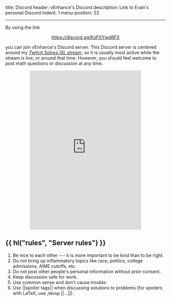 title: Discord
header: vEnhance's Discord
description: Link to Evan's personal Discord
indent: 1
menu-position: 52

---

By using the link

<center><a href="https://discord.gg/KzFXYwqRFX">https://discord.gg/KzFXYwqRFX</a></center>

you can join vEnhance's Discord server.
This Discord server is centered around my
[_Twitch Solves ISL_ stream](videos.html),
so it is usually most active while the stream is live, or around that time.
However, you should feel welcome to post math questions or discussion at any time.

<center><iframe src="https://discord.com/widget?id=780468665019269191&theme=dark" width="350" height="500" allowtransparency="true" frameborder="0" sandbox="allow-popups allow-popups-to-escape-sandbox allow-same-origin allow-scripts"></iframe></center>

## {{ hl("rules", "Server rules") }}

1. Be nice to each other --- it is more important to be kind than to be right.
2. Do not bring up inflammatory topics like race, politics, college admissions, AIME cutoffs, etc.
3. Do not post other people's personal information without prior consent.
4. Keep discussion safe for work.
5. Use common sense and don't cause trouble.
6. Use ||spoiler tags|| when discussing solutions to problems (for spoilers with LaTeX, use ,texsp ||$...$||).
